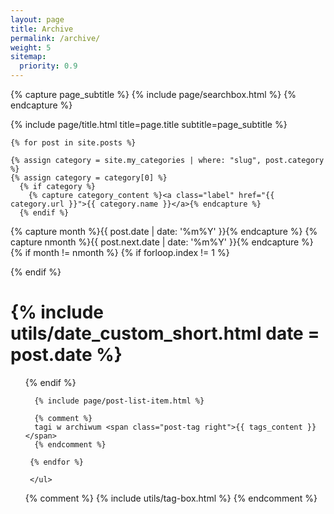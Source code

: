 ```yaml
---
layout: page
title: Archive
permalink: /archive/
weight: 5
sitemap:
  priority: 0.9
---
```


<div class="page">

{% capture page_subtitle %}
{% include page/searchbox.html %}
{% endcapture %}

{% include page/title.html title=page.title subtitle=page_subtitle %}

    {% for post in site.posts %}

    {% assign category = site.my_categories | where: "slug", post.category %}
    {% assign category = category[0] %}
      {% if category %}
        {% capture category_content %}<a class="label" href="{{ category.url }}">{{ category.name }}</a>{% endcapture %}
      {% endif %}

{% capture month %}{{ post.date | date: '%m%Y' }}{% endcapture %}
{% capture nmonth %}{{ post.next.date | date: '%m%Y' }}{% endcapture %}
{% if month != nmonth %}
{% if forloop.index != 1 %}

</ul>
{% endif %}
<h1>{% include utils/date_custom_short.html date = post.date %}</h1>
<ul class="related-posts">
{% endif %}

      {% include page/post-list-item.html %}

      {% comment %}
      tagi w archiwum <span class="post-tag right">{{ tags_content }}</span>
      {% endcomment %}

     {% endfor %}

  	 </ul>

{% comment %}
{% include utils/tag-box.html %}
{% endcomment %}

</div>
